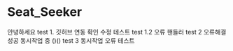 # Seat_Seeker
안녕하세요
test 1. 깃허브 연동 확인
수정 테스트
test 1.2 오류 핸들러
test 2 오류해결성공
동시작업 중 ()()
test 3 동시작업 오류 테스트